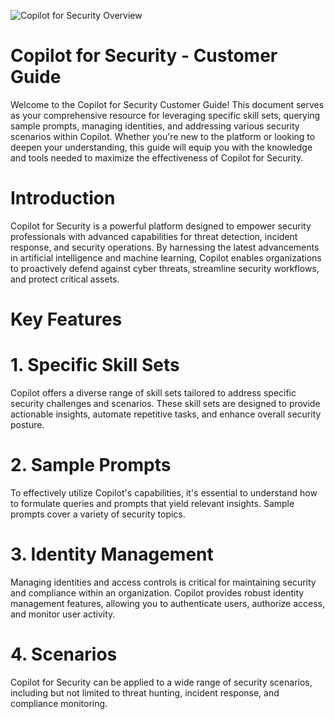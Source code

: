 ![Copilot for Security Overview](https://github.com/KwachSean/Copilot-For-Security/blob/main/Copilot%20for%20Security.png)
# Copilot for Security - Customer Guide
Welcome to the Copilot for Security Customer Guide! This document serves as your comprehensive resource for leveraging specific skill sets, querying sample prompts, managing identities, and addressing various security scenarios within Copilot. Whether you're new to the platform or looking to deepen your understanding, this guide will equip you with the knowledge and tools needed to maximize the effectiveness of Copilot for Security.

# Introduction
Copilot for Security is a powerful platform designed to empower security professionals with advanced capabilities for threat detection, incident response, and security operations. By harnessing the latest advancements in artificial intelligence and machine learning, Copilot enables organizations to proactively defend against cyber threats, streamline security workflows, and protect critical assets.

# Key Features
# 1. Specific Skill Sets
Copilot offers a diverse range of skill sets tailored to address specific security challenges and scenarios. These skill sets are designed to provide actionable insights, automate repetitive tasks, and enhance overall security posture.

# 2.  Sample Prompts
To effectively utilize Copilot's capabilities, it's essential to understand how to formulate queries and prompts that yield relevant insights. Sample prompts cover a variety of security topics.

# 3. Identity Management
Managing identities and access controls is critical for maintaining security and compliance within an organization. Copilot provides robust identity management features, allowing you to authenticate users, authorize access, and monitor user activity.

# 4.  Scenarios
Copilot for Security can be applied to a wide range of security scenarios, including but not limited to threat hunting, incident response, and compliance monitoring.
